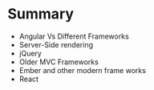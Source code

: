 # Summary
- Angular Vs Different Frameworks
- Server-Side rendering
- jQuery
- Older MVC Frameworks
- Ember and other modern frame works
- React